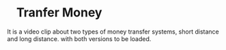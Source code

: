 # <img src="https://cdn-icons-png.flaticon.com/512/1384/1384060.png" width="15" height="15"><a> **Tranfer Money**</a>
It is a video clip about two types of money transfer systems,
short distance and long distance.
with both versions to be loaded.
